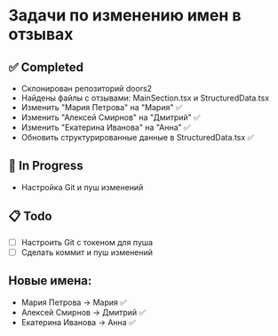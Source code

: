 # Задачи по изменению имен в отзывах

## ✅ Completed
- Склонирован репозиторий doors2
- Найдены файлы с отзывами: MainSection.tsx и StructuredData.tsx
- Изменить "Мария Петрова" на "Мария" ✅
- Изменить "Алексей Смирнов" на "Дмитрий" ✅
- Изменить "Екатерина Иванова" на "Анна" ✅
- Обновить структурированные данные в StructuredData.tsx ✅

## 🔄 In Progress
- Настройка Git и пуш изменений

## 📋 Todo
- [ ] Настроить Git с токеном для пуша
- [ ] Сделать коммит и пуш изменений

## Новые имена:
- Мария Петрова → Мария ✅
- Алексей Смирнов → Дмитрий ✅
- Екатерина Иванова → Анна ✅
